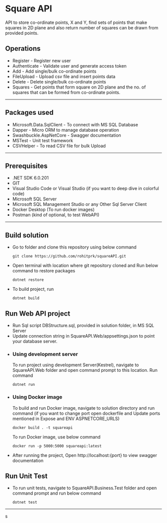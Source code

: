# Square API
API to store co-ordinate points, X and Y, find sets of points that make squares in 2D plane and also return number of squares can be drawn from provided points.
## Operations
- Register - Register new user
- Authenticate - Validate user and generate access token
- Add - Add single/bulk co-ordinate points
- FileUpload - Upload csv file and insert points data
- Delete - Delete single/bulk co-ordinate points
- Squares - Get points that form square on 2D plane and the no. of squares that can be formed from co-ordinate points.
---
## Packages used
 - Microsoft.Data.SqlClient - To connect with MS SQL Database
 - Dapper - Micro ORM to manage database operation
 - Swashbuckle.AspNetCore - Swagger documentation
 - MSTest - Unit test framework
 - CSVHelper - To read CSV file for bulk Upload
 ---
## Prerequisites
- .NET SDK 6.0.201
- GIT
- Visual Studio Code or Visual Studio (if you want to deep dive in colorful code)
- Microsoft SQL Server
- Microsoft SQL Management Studio or any Other Sql Server Client
- Docker Desktop (To run docker images)
- Postman (kind of optional, to test WebAPI)
---
## Build solution
- Go to folder and clone this repository using below command
    ```
    git clone https://github.com/rohitprk/squareAPI.git
    ```
- Open terminal with location where git repository cloned and Run below command to restore packages
    ```
    dotnet restore
    ```
- To build project, run
    ```
    dotnet build
    ```
## Run Web API project
 - Run Sql script DBStructure.sql, provided in solution folder, in MS SQL Server 
 - Update connection string in SquareAPI.Web/appsettings.json to point your database server.
- ### Using development server
    To run project using development Server(Kestrel), navigate to SquareAPI.Web folder and open command prompt to this location.
    Run command
    ```
    dotnet run
    ```
- ### Using Docker image
    To build and run Docker image, navigate to solution directory and run command (if you want to change port open dockerfile and Update ports mentioned in Expose and ENV ASPNETCORE_URLS)
    ```
    docker build . -t squareapi
    ```
    To run Docker image, use below command
    ```
    docker run -p 5000:5000 squareapi:latest
    ```
 - After running the project, Open http://localhost:{port} to view swagger documentation
## Run Unit Test
  - To run unit tests, navigate to SquareAPI.Business.Test folder and open command prompt and run below command
    ```
    dotnet test
    ```
---
s